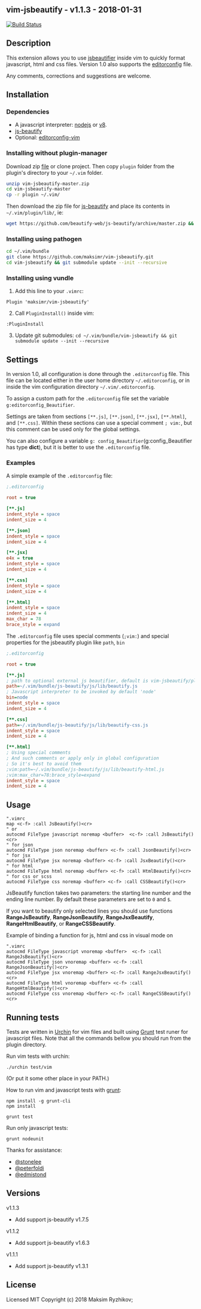 ## vim-jsbeautify - v1.1.3 - 2018-01-31

[![Build Status](https://secure.travis-ci.org/maksimr/vim-jsbeautify.png)](http://travis-ci.org/maksimr/vim-jsbeautify)

## Description

This extension allows you to use [jsbeautifier](http://jsbeautifier.org/)
inside vim to quickly format javascript, html and css files.
Version 1.0 also supports the [editorconfig](http://editorconfig.org/) file.

Any comments, corrections and suggestions are welcome.

## Installation

### Dependencies

* A javascript interpreter: [nodejs](http://nodejs.org/) or [v8](http://code.google.com/p/v8/).
* [js-beautify](https://github.com/beautify-web/js-beautify)
* Optional: [editorconfig-vim](https://github.com/editorconfig/editorconfig-vim)

### Installing without plugin-manager

Download zip [file](https://github.com/maksimr/vim-jsbeautify/archive/master.zip)
or clone project. Then copy `plugin` folder from the plugin's directory to your `~/.vim` folder.

``` bash
unzip vim-jsbeautify-master.zip
cd vim-jsbeautify-master
cp -r plugin ~/.vim/
```

Then download the zip file for [js-beautify](https://github.com/beautify-web/js-beautify/archive/master.zip) and place its contents in `~/.vim/plugin/lib/`, ie:
```bash
wget https://github.com/beautify-web/js-beautify/archive/master.zip && unzip master.zip && cp -rf js-beautify-master/ ~/.vim/plugin/lib/
```

### Installing using pathogen

```bash
cd ~/.vim/bundle
git clone https://github.com/maksimr/vim-jsbeautify.git
cd vim-jsbeautify && git submodule update --init --recursive
```

### Installing using vundle

1. Add this line to your `.vimrc`:

  ```vim
  Plugin 'maksimr/vim-jsbeautify'
  ```
  
2. Call `PluginInstall()` inside vim:

  ```vim
  :PluginInstall
  ```
  
3. Update git submodules: `cd ~/.vim/bundle/vim-jsbeautify && git submodule update --init --recursive`

## Settings

In version 1.0, all configuration is done through the `.editorconfig` file.
This file can be located either in the user home directory `~/.editorconfig`,
or in inside the vim configuration directory `~/.vim/.editorconfig`.

To assign a custom path for the `.editorconfig` file set the variable `g:editorconfig_Beautifier`.

Settings are taken from sections `[**.js]`, `[**.json]`, `[**.jsx]`, `[**.html]`, and `[**.css]`. Within these
sections can use a special comment `; vim:`, but this comment
can be used only for the global settings.

You can also configure a variable ```g: config_Beautifier```(g:config_Beautifier has type **dict**), but it is better to use the `.editorconfig` file.


### Examples

A simple example of the `.editorconfig` file:

```ini
;.editorconfig

root = true

[**.js]
indent_style = space
indent_size = 4

[**.json]
indent_style = space
indent_size = 4

[**.jsx]
e4x = true
indent_style = space
indent_size = 4

[**.css]
indent_style = space
indent_size = 4

[**.html]
indent_style = space
indent_size = 4
max_char = 78
brace_style = expand
```

The `.editorconfig` file uses special comments (```;vim:```)
and special properties for the jsbeautify plugin like ```path```, ```bin```

```ini
;.editorconfig

root = true

[**.js]
; path to optional external js beautifier, default is vim-jsbeautify/plugin/lib
path=~/.vim/bundle/js-beautify/js/lib/beautify.js
; Javascript interpreter to be invoked by default 'node'
bin=node
indent_style = space
indent_size = 4

[**.css]
path=~/.vim/bundle/js-beautify/js/lib/beautify-css.js
indent_style = space
indent_size = 4

[**.html]
; Using special comments
; And such comments or apply only in global configuration
; So it's best to avoid them
;vim:path=~/.vim/bundle/js-beautify/js/lib/beautify-html.js
;vim:max_char=78:brace_style=expand
indent_style = space
indent_size = 4
```

## Usage

```vim
".vimrc
map <c-f> :call JsBeautify()<cr>
" or
autocmd FileType javascript noremap <buffer>  <c-f> :call JsBeautify()<cr>
" for json
autocmd FileType json noremap <buffer> <c-f> :call JsonBeautify()<cr>
" for jsx
autocmd FileType jsx noremap <buffer> <c-f> :call JsxBeautify()<cr>
" for html
autocmd FileType html noremap <buffer> <c-f> :call HtmlBeautify()<cr>
" for css or scss
autocmd FileType css noremap <buffer> <c-f> :call CSSBeautify()<cr>
```

JsBeautify function takes two parameters: the starting line number and the ending line number. By
default these parameters are set to `0` and `$`.

If you want to beautify only selected lines you should use functions
**RangeJsBeautify**, **RangeJsonBeautify**, **RangeJsxBeautify**, **RangeHtmlBeautify**, or **RangeCSSBeautify**.

Example of binding a function for js, html and css in visual mode on <ctrl-f>

```vim
".vimrc
autocmd FileType javascript vnoremap <buffer>  <c-f> :call RangeJsBeautify()<cr>
autocmd FileType json vnoremap <buffer> <c-f> :call RangeJsonBeautify()<cr>
autocmd FileType jsx vnoremap <buffer> <c-f> :call RangeJsxBeautify()<cr>
autocmd FileType html vnoremap <buffer> <c-f> :call RangeHtmlBeautify()<cr>
autocmd FileType css vnoremap <buffer> <c-f> :call RangeCSSBeautify()<cr>
```

## Running tests

Tests are written in [Urchin](https://github.com/tlevine/urchin) for vim files and built using [Grunt](https://github.com/gruntjs/grunt) test runer for javascript files.
Note that all the commands bellow you should run from the plugin directory.

Run vim tests with urchin:

    ./urchin test/vim

(Or put it some other place in your PATH.)

How to run vim and javascript tests with [grunt](https://github.com/gruntjs/grunt):

    npm install -g grunt-cli
    npm install

    grunt test

Run only javascript tests:

    grunt nodeunit


Thanks for assistance:

+ [@stonelee](https://github.com/stonelee)
+ [@peterfoldi](https://github.com/peterfoldi)
+ [@edmistond](https://github.com/edmistond)


## Versions

v1.1.3
  + Add support js-beautify v1.7.5

v1.1.2
  + Add support js-beautify v1.6.3

v1.1.1
  + Add support js-beautify v1.3.1

## License

Licensed MIT
Copyright (c) 2018 Maksim Ryzhikov;
